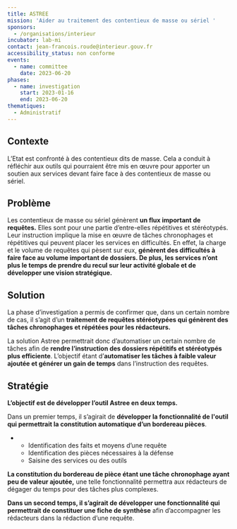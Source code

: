 ```yaml
---
title: ASTREE
mission: 'Aider au traitement des contentieux de masse ou sériel '
sponsors:
  - /organisations/interieur
incubator: lab-mi
contact: jean-francois.roude@interieur.gouv.fr
accessibility_status: non conforme
events:
  - name: committee
    date: 2023-06-20
phases:
  - name: investigation
    start: 2023-01-16
    end: 2023-06-20
thematiques:
  - Administratif
---
```

## Contexte

L’Etat est confronté à des contentieux dits de masse. Cela a conduit à réfléchir aux outils qui pourraient être mis en œuvre pour apporter un soutien aux services devant faire face à des contentieux de masse ou sériel.

## Problème

Les contentieux de masse ou sériel génèrent **un flux important de requêtes.** Elles sont pour une partie d’entre-elles répétitives et stéréotypés. Leur instruction implique la mise en œuvre de tâches chronophages et répétitives qui peuvent placer les services en difficultés. En effet, la charge et le volume de requêtes qui pèsent sur eux, **génèrent des difficultés à faire face au volume important de dossiers. De plus, les services n’ont plus le temps de prendre du recul sur leur activité globale et de développer une vision stratégique.** 

## Solution

La phase d’investigation a permis de confirmer que, dans un certain nombre de cas, il s’agit d’un **traitement de requêtes stéréotypées qui génèrent des tâches chronophages et répétées pour les rédacteurs.** 

La solution Astree permettrait donc d’automatiser un certain nombre de tâches afin de **rendre l’instruction des dossiers répétitifs et stéréotypés plus efficiente**. L’objectif étant d’**automatiser les tâches à faible valeur ajoutée et générer un gain de temps** dans l’instruction des requêtes. 

## Stratégie

**L’objectif est de développer l’outil Astree en deux temps.** 

Dans un premier temps, il s’agirait de **développer la fonctionnalité de l'outil qui permettrait la constitution automatique d’un bordereau pièces**.

* * Identification des faits et moyens d’une requête
  * Identification des pièces nécessaires à la défense 
  * Saisine des services ou des outils 

**La constitution du bordereau de pièce étant une tâche chronophage ayant peu de valeur ajoutée,** une telle fonctionnalité permettra aux rédacteurs de dégager du temps pour des tâches plus complexes. 

**Dans un second temps, il s’agirait de développer une fonctionnalité qui permettrait de constituer une fiche de synthèse** afin d’accompagner les rédacteurs dans la rédaction d’une requête.